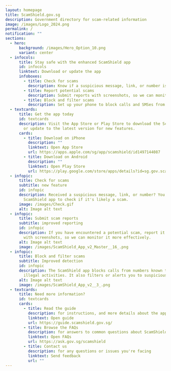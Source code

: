 ```yaml
---
layout: homepage
title: ScamShield.gov.sg
description: Government directory for scam-related information
image: /images/Logo_2024.png
permalink: /
notification: ""
sections:
  - hero:
      background: /images/Hero_Option_10.png
      variant: center
  - infocols:
      title: Stay safe with the enhanced ScamShield app
      id: infocols
      linktext: Download or update the app
      infoboxes:
        - title: Check for scams
          description: Know if a suspicious message, link, or number is likely a scam
        - title: Report potential scams
          description: Submit reports with screenshots, so we can monitor them better
        - title: Block and filter scams
          description: Set up your phone to block calls and SMSes from scammers
  - textcards:
      title: Get the app today
      id: textcards
      description: Visit the App Store or Play Store to download the ScamShield app,
        or update to the latest version for new features.
      cards:
        - title: Download on iPhone
          description: ""
          linktext: Open App Store
          url: https://apps.apple.com/sg/app/scamshield/id1497144087
        - title: Download on Android
          description: ""
          linktext: Open Play Store
          url: https://play.google.com/store/apps/details?id=sg.gov.scamshield&hl=en_SG&pli=1
  - infopic:
      title: Check for scams
      subtitle: new feature
      id: infopic
      description: Received a suspicious message, link, or number? You can now use the
        ScamShield app to check if it's likely a scam.
      image: /images/Check.gif
      alt: Image alt text
  - infopic:
      title: Submit scam reports
      subtitle: improved reporting
      id: infopic
      description: If you have encountered a potential scam, report it to us along
        with screenshots, so we can monitor it more effectively.
      alt: Image alt text
      image: /images/ScamShield_App_v2_Master__16_.png
  - infopic:
      title: Block and filter scams
      subtitle: Improved detection
      id: infopic
      description: The ScamShield app blocks calls from numbers known to be used in
        illegal activities. It also filters or alerts you to suspicious SMSes.
      alt: Image alt text
      image: /images/ScamShield_App_v2__3_.png
  - textcards:
      title: Need more information?
      id: textcards
      cards:
        - title: Read the guide
          description: for instructions, and more details about the app's features
          linktext: Open guide
          url: https://guide.scamshield.gov.sg/
        - title: Browse the FAQs
          description: for answers to common questions about ScamShield
          linktext: Open FAQs
          url: https://ask.gov.sg/scamshield
        - title: Contact us
          description: for any questions or issues you're facing
          linktext: Send feedback
          url: ""
---
```

